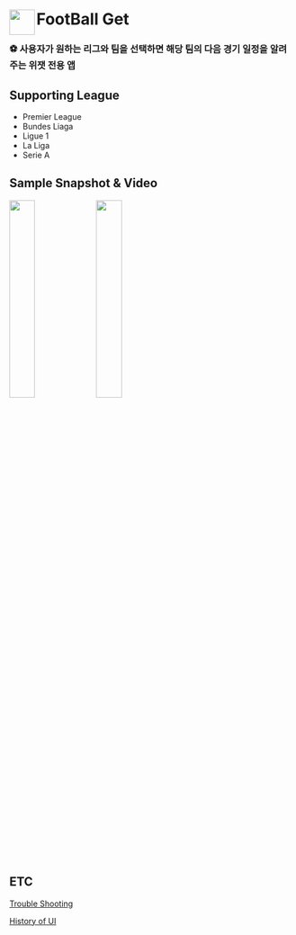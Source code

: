 # <img src= "https://user-images.githubusercontent.com/41679458/138036976-16ee32fa-cb11-4146-91d5-32cead3d746d.png" width ="45" align ="left"> FootBall Get

### ⚽️ 사용자가 원하는 리그와 팀을 선택하면 해당 팀의 다음 경기 일정을 알려주는 위잿 전용 앱

## Supporting League

- Premier League
- Bundes Liaga
- Ligue 1
- La Liga
- Serie A

## Sample Snapshot & Video

<img src = "https://user-images.githubusercontent.com/41679458/138036290-efe259ce-0bde-4b57-82d2-b588005c3807.png" width = "30%" align = "left"> <img src = "https://user-images.githubusercontent.com/41679458/138038912-7ad3c6d6-0105-4872-bdd8-58f6cbfd3064.gif" width = "30%" >


ETC
---
[Trouble Shooting](https://github.com/ghis22130/footballget/wiki/Trouble-Shooting)

[History of UI](https://github.com/ghis22130/footballget/wiki/History-Of-UI)






